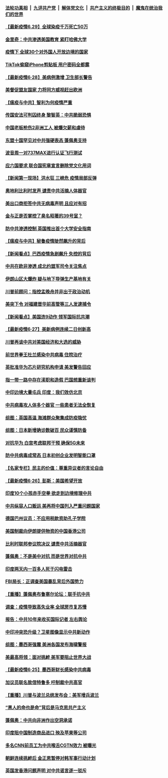 

####  [法轮功真相](../../../../basic/blob/master/README.md?t=06291202) &nbsp;|&nbsp; [九评共产党](../../../../9ping.md/blob/master/README.md?t=06291202) &nbsp;|&nbsp; [解体党文化](../../../../jtdwh.md/blob/master/README.md?t=06291202)  &nbsp;|&nbsp; [共产主义的终极目的](../../../../gczydzjmd.md/blob/master/README.md?t=06291202) &nbsp;|&nbsp; [魔鬼在统治我们的世界](../../../../mgztzwmdsj.md/blob/master/README.md?t=06291202) 

#### [【最新疫情6.29】全球染疫千万死亡50万](../pages/nsc418/n12215001.md?t=06291202) 

#### [金里奇：中共渗透美国教育 紧盯哈佛大学](../pages/nsc418/n12217783.md?t=06291202) 

#### [疫情下 全球30个对外国人开放边境的国家](../pages/nsc418/n12205194.md?t=06291202) 

#### [TikTok偷窥iPhone剪贴板 用户密码全都露](../pages/nsc418/n12217947.md?t=06291202) 

#### [【最新疫情6·28】美病例激增 卫生部长警告](../pages/nsc418/n12212934.md?t=06291202) 

#### [美督促盟友国家 力将同方威视赶出欧洲](../pages/nsc418/n12217695.md?t=06291202) 

#### [【瘟疫与中共】智利为何疫情严重](../pages/nsc418/n12217721.md?t=06291202) 

#### [传国安法可判囚终身 黎智英：中共脆弱恐惧](../pages/nsc418/n12217544.md?t=06291202) 

#### [中国老板枪伤2非洲工人 被爆欠薪和虐待](../pages/nsc418/n12217591.md?t=06291202) 

#### [东盟十国罕见对中共强硬表态 蓬佩奥支持](../pages/nsc418/n12217571.md?t=06291202) 

#### [波音周一对737MAX进行认证飞行测试](../pages/nsc418/n12217519.md?t=06291202) 

#### [应六国要求 联合国宪章宣言删除党文化用词](../pages/nsc418/n12217477.md?t=06291202) 

#### [【新闻第一现场】洪水狂 三峡危 疫情局部反弹](../pages/nsc418/n12217350.md?t=06291202) 

#### [奥地利比利时发声  谴责中共活摘人体器官](../pages/nsc418/n12216554.md?t=06291202) 

#### [美出口商拒签中共无病毒声明 且应对有招](../pages/nsc418/n12216909.md?t=06291202) 

#### [金与正是否掌控了臭名昭著的39号室？](../pages/nsc418/n12217251.md?t=06291202) 

#### [防中共渗透控制 英国推出首个大学安全指南](../pages/nsc418/n12216751.md?t=06291202) 

#### [【瘟疫与中共】秘鲁疫情陡然飙升的背后](../pages/nsc418/n12216630.md?t=06291202) 

#### [【新闻看点】巴西疫情急剧飙升 失控的背后](../pages/nsc418/n12216291.md?t=06291202) 

#### [中共在欧非渗透 成北约盟军司令关注焦点](../pages/nsc418/n12216609.md?t=06291202) 

#### [伊朗山区大爆炸 疑与地下导弹生产基地有关](../pages/nsc418/n12216637.md?t=06291202) 

#### [川普前顾问：指控孟晚舟并非出于政治动机](../pages/nsc418/n12216532.md?t=06291202) 

#### [美突下令 对福建晋华前高管等三人发逮捕令](../pages/nsc418/n12216296.md?t=06291202) 

#### [【新闻看点】美国连9动作 领军国际抗共潮](../pages/nsc418/n12215121.md?t=06291202) 

#### [【最新疫情6·27】美新病例连续二日创新高](../pages/nsc418/n12215389.md?t=06291202) 

#### [川普再谈中共对美国经济和大选的威胁](../pages/nsc418/n12214917.md?t=06291202) 

#### [前世界拳王杜兰感染中共病毒 住院治疗](../pages/nsc418/n12214771.md?t=06291202) 

#### [英批准华为芯片研究机构申请 美发警告回应](../pages/nsc418/n12214643.md?t=06291202) 

#### [指一带一路中存在渎职和造假 巴国想重新谈判](../pages/nsc418/n12214599.md?t=06291202) 

#### [中印边境大量屯兵 印度：我们效仿北京](../pages/nsc418/n12214491.md?t=06291202) 

#### [中共病毒攻人体多个器官 一些患者无法全恢复](../pages/nsc418/n12214393.md?t=06291202) 

#### [组图：英国高温 海滩群众聚集成防疫隐忧](../pages/nsc418/n12213831.md?t=06291202) 

#### [组图：日本新增确诊数破百 民众谨慎防备](../pages/nsc418/n12214024.md?t=06291202) 

#### [对抗华为 白宫考虑联邦干预 确保5G未来](../pages/nsc418/n12214112.md?t=06291202) 

#### [防中共病毒成常态 日本初创企业发明智能口罩](../pages/nsc418/n12214107.md?t=06291202) 

#### [【名家专栏】民主的价值：尊重异议者的言论自由](../pages/nsc418/n12204163.md?t=06291202) 

#### [【最新疫情6·26】彭斯：美国希望开放](../pages/nsc418/n12213008.md?t=06291202) 

#### [印度10个小孩赤手空拳 欲走到边境修理中共](../pages/nsc418/n12213595.md?t=06291202) 

#### [中共纵容人口贩运 美再将中国列入严重问题国家](../pages/nsc418/n12213491.md?t=06291202) 

#### [德国巴州议员：不应用税款资助孔子学院](../pages/nsc418/n12213025.md?t=06291202) 

#### [美国制裁向伊朗提供物资的中国香港公司](../pages/nsc418/n12212790.md?t=06291202) 

#### [比利时联邦参议院决议 谴责中共活摘器官](../pages/nsc418/n12212777.md?t=06291202) 

#### [蓬佩奥：不是美中对抗 而是世界对抗中共](../pages/nsc418/n12212375.md?t=06291202) 

#### [印度两天内一百多人死于闪电雷击](../pages/nsc418/n12212509.md?t=06291202) 

#### [FBI局长：正调查美国暴乱背后外国势力](../pages/nsc418/n12212191.md?t=06291202) 

#### [【重播】蓬佩奥布鲁塞尔论坛：联手抗中共](../pages/nsc418/n12211937.md?t=06291202) 

#### [调查：疫情导致高失业率 全球房市复苏慢](../pages/nsc418/n12211645.md?t=06291202) 

#### [报告：中共10年来收买国际记者 左右舆论](../pages/nsc418/n12211954.md?t=06291202) 

#### [中印冲突恐升级？卫星图像显示中共新动作](../pages/nsc418/n12211793.md?t=06291202) 

#### [组图：墨西哥强震 美洲各国发布海啸警报](../pages/nsc418/n12208966.md?t=06291202) 

#### [美最高将领：面对挑衅 美军要阻止世界大战](../pages/nsc418/n12211458.md?t=06291202) 

#### [【最新疫情6·25】墨西哥财长感染中共病毒](../pages/nsc418/n12210649.md?t=06291202) 

#### [加议员联名致信特鲁多 吁制裁中共高官](../pages/nsc418/n12211291.md?t=06291202) 

#### [【重播】川普与波兰总统发布会：美军增兵波兰](../pages/nsc418/n12209733.md?t=06291202) 

#### [“黑人的命也是命”背后是马克思共产主义](../pages/nsc418/n12210133.md?t=06291202) 

#### [蓬佩奥：中共向非洲作出空洞承诺](../pages/nsc418/n12210177.md?t=06291202) 

#### [印度阻中国制造商品进口 殃及苹果等公司](../pages/nsc418/n12210101.md?t=06291202) 

#### [多名CNN前员工为中共喉舌CGTN效力 被曝光](../pages/nsc418/n12209805.md?t=06291202) 

#### [朝鲜连续挑衅后 金正恩暂停对韩军事行动计划](../pages/nsc418/n12209751.md?t=06291202) 

#### [英国发香港问题声明 对中共谣言逐一驳斥](../pages/nsc418/n12209623.md?t=06291202) 

